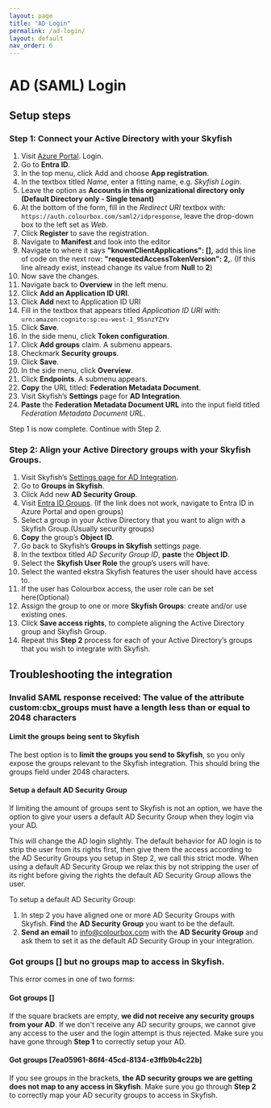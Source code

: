```yaml
---
layout: page
title: "AD Login"
permalink: /ad-login/
layout: default
nav_order: 6
---
```


# AD (SAML) Login

## Setup steps

### Step 1: Connect your Active Directory with your Skyfish

1. Visit [Azure Portal](https://portal.azure.com/). Login.
2. Go to **Entra ID**.
3. In the top menu, click Add and choose **App registration**.
5. In the textbox titled *Name*, enter a fitting name, e.g. *Skyfish Login*.
6. Leave the option as **Accounts in this organizational directory only (Default Directory only - Single tenant)**
7. At the bottom of the form, fill in the *Redirect URI* textbox with: `https://auth.colourbox.com/saml2/idpresponse`, leave the drop-down box to the left set as *Web*.
8. Click **Register** to save the registration.
9. Navigate to **Manifest** and look into the editor
10. Navigate to where it says **"knownClientApplications": [],**  add this line of code on the next row: **"requestedAccessTokenVersion": 2,**. (If this line already exist, instead change its value from **Null** to **2**)
11. Now save the changes.
12. Navigate back to **Overview** in the left menu.
13. Click **Add an Application ID URI**.
14. Click **Add** next to Application ID URI
15.  Fill in the textbox that appears titled *Application ID URI* with: `urn:amazon:cognito:sp:eu-west-1_95snzYZYv`
16. Click **Save**.
17. In the side menu, click **Token configuration**.
18. Click **Add groups** claim. A submenu appears.
19. Checkmark **Security groups**.
20. Click **Save**.
21. In the side menu, click **Overview**.
22. Click **Endpoints**. A submenu appears.
23. **Copy** the URL titled: **Federation Metadata Document**.
24. Visit Skyfish’s **Settings** page for **AD Integration**.
25. **Paste** the **Federation Metadata Document URL** into the input field titled *Federation Metadata Document URL*.

Step 1 is now complete. Continue with Step 2.

### Step 2: Align your Active Directory groups with your Skyfish Groups.

1. Visit Skyfish’s [Settings page for AD Integration](https://www.skyfish.com/account/ad-integration).
2. Go to **Groups in Skyfish**.
3. Click Add new **AD Security Group**.
4. Visit [Entra ID Groups]([https://portal.azure.com/](https://portal.azure.com/#view/Microsoft_AAD_IAM/GroupsManagementMenuBlade/~/Overview)). (If the link does not work, navigate to Entra ID in Azure Portal and open groups)
6. Select a group in your Active Directory that you want to align with a Skyfish Group.(Usually security groups)
7. **Copy** the group’s **Object ID**.
8. Go back to Skyfish’s **Groups in Skyfish** settings page.
9. In the textbox titled *AD Security Group ID*, **paste** the **Object ID**.
10. Select the **Skyfish User Role** the group’s users will have.
11. Select the wanted ekstra Skyfish features the user should have access to.
12. If the user has Colourbox access, the user role can be set here(Optional)
13. Assign the group to one or more **Skyfish Groups**: create and/or use existing ones.
14. Click **Save access rights**, to complete aligning the Active Directory group and
    Skyfish Group.
15. Repeat this **Step 2** process for each of your Active Directory’s groups that you wish
    to integrate with Skyfish.

## Troubleshooting the integration

### Invalid SAML response received: The value of the attribute custom:cbx_groups must have a length less than or equal to 2048 characters

#### Limit the groups being sent to Skyfish

The best option is to **limit the groups you send to Skyfish**, so you only expose the groups relevant to the Skyfish integration. This should bring the groups field under 2048 characters.

#### Setup a default AD Security Group

If limiting the amount of groups sent to Skyfish is not an option, we have the option to give your users a default AD Security Group when they login via your AD.

This will change the AD login slightly. The default behavior for AD login is to strip the user from its rights first, then give them the access according to the AD Security Groups you setup in Step 2, we call this strict mode. When using a default AD Security Group we relax this by not stripping the user of its right before giving the rights the default AD Security Group allows the user.

To setup a default AD Security Group:

1. In step 2 you have aligned one or more AD Security Groups with Skyfish. **Find** the **AD Security Group** you want to be the default.
2. **Send an email** to info@colourbox.com with the **AD Security Group** and ask them to set it as the default AD Security Group in your integration.

### Got groups [] but no groups map to access in Skyfish.

This error comes in one of two forms:

#### Got groups []

If the square brackets are empty, **we did not receive any security groups from your AD**. If we don't receive any AD security groups, we cannot give any access to the user and the login attempt is thus rejected. Make sure you have gone through **Step 1** to correctly setup your AD.

#### Got groups [7ea05961-86f4-45cd-8134-e3ffb9b4c22b]

If you see groups in the brackets, **the AD security groups we are getting does not map to any access in Skyfish**. Make sure you go through **Step 2** to correctly map your AD security groups to access in Skyfish.
